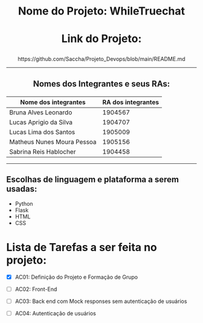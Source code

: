 # <p align = "center"><b>Nome do Projeto: WhileTruechat </b></p>

#  <p align = "center"> Link do Projeto: </p>
<p align = "center">  https://github.com/Saccha/Projeto_Devops/blob/main/README.md </p>

-----------------------------------------------------------------------

## <p align = "center"> Nomes dos Integrantes e seus RAs: </p>

| Nome dos integrantes        | RA dos integrantes  |
|-----------------------------|---------------------|
| Bruna Alves Leonardo        |  1904567            |
| Lucas Aprigio da Silva      |  1904707            |
| Lucas Lima dos Santos       |  1905009            |
| Matheus Nunes Moura Pessoa  |  1905156            |
| Sabrina Reis Hablocher      |  1904458            |

-----------------------------------------------------------------------

## Escolhas de linguagem e plataforma a serem usadas:
- Python
- Flask
- HTML
- CSS

# Lista de Tarefas a ser feita no projeto:

- [x] AC01: Definição do Projeto e Formação de Grupo

- [ ] AC02: Front-End

- [ ] AC03: Back end com Mock responses sem autenticação de usuários

- [ ] AC04: Autenticação de usuários
